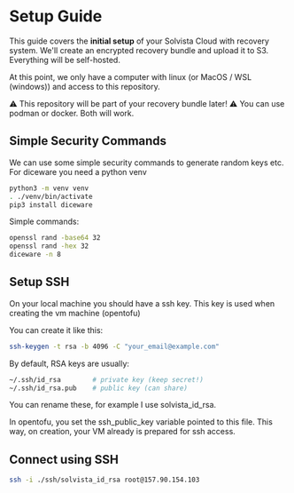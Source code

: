 # Setup Guide

This guide covers the **initial setup** of your Solvista Cloud with recovery system. We'll create an encrypted recovery bundle and upload it to S3. Everything will be self-hosted.

At this point, we only have a computer with linux (or MacOS / WSL (windows)) and access to this repository.

⚠️ This repository will be part of your recovery bundle later!
⚠️ You can use podman or docker. Both will work.


## Simple Security Commands
We can use some simple security commands to generate random keys etc. For diceware you need a python venv
```bash
python3 -m venv venv
. ./venv/bin/activate
pip3 install diceware
```

Simple commands:
```bash
openssl rand -base64 32
openssl rand -hex 32
diceware -n 8
```
## Setup SSH
On your local machine you should have a ssh key. This key is used when creating the vm machine (opentofu)

You can create it like this:
```bash
ssh-keygen -t rsa -b 4096 -C "your_email@example.com"
```

By default, RSA keys are usually:
```bash
~/.ssh/id_rsa        # private key (keep secret!)
~/.ssh/id_rsa.pub    # public key (can share)
```

You can rename these, for example I use solvista_id_rsa.

In opentofu, you set the ssh_public_key variable pointed to this file. This way, on creation, your VM already is prepared for ssh access.

## Connect using SSH

```bash
ssh -i ./ssh/solvista_id_rsa root@157.90.154.103
```